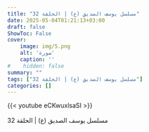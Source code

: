 ```yaml
---
title: "مسلسل يوسف الصديق (ع) | الحلقة 32"
date: 2025-05-04T01:21:13+03:00
draft: false
ShowToc: False
cover:
    image: img/5.png
    alt: 'صورة'
    caption: ''
#    hidden: false
summary: ""
tags: ["مسلسل يوسف الصديق (ع) | الحلقة 32"]
categories: []
---
```


{{< youtube eCKwuxlsaSI >}}  
 <br>
مسلسل يوسف الصديق (ع) | الحلقة 32